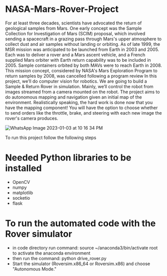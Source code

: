 # NASA-Mars-Rover-Project
For at least three decades, scientists have advocated the return of geological samples from Mars. One early
concept was the Sample Collection for Investigation of Mars (SCIM) proposal, which involved sending a
spacecraft in a grazing pass through Mars's upper atmosphere to collect dust and air samples without
landing or orbiting.
As of late 1999, the MSR mission was anticipated to be launched from Earth in 2003 and 2005. Each was to
deliver a rover and a Mars ascent vehicle, and a French supplied Mars orbiter with Earth return capability
was to be included in 2005. Sample containers orbited by both MAVs were to reach Earth in 2008. This
mission concept, considered by NASA's Mars Exploration Program to return samples by 2008, was cancelled
following a program review
In this project, we’ll do computer vision for robotics. We are going to build a Sample & Return Rover in
simulation. Mainly, we’ll control the robot from images streamed from a camera mounted on the robot. The project aims to do autonomous mapping and
navigation given an initial map of the environment. Realistically speaking, the hard work is done now that you have the mapping component! You will have the option to choose whether to send orders like the throttle, brake, and steering with each new image the rover's camera produces.

![WhatsApp Image 2023-01-03 at 10 16 34 PM](https://user-images.githubusercontent.com/84942322/210434793-d13ed61f-d5a8-473d-a801-29db4790251c.jpeg)

To run this project follow the following steps
# Needed Python libraries to be installed
- OpenCV
- numpy
- matplotlib
- socketio
- flask
# To run the automated code with the Rover simulator
- in code directory run command: source ~/anaconda3/bin/activate root to activate the anaconda environment
- then run the command: python drive_rover.py
- Start the simulator (Roversim.x86_64 or Roversim.x86) and choose "Autonomous Mode."
